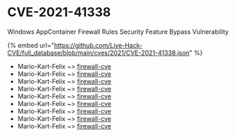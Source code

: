 # CVE-2021-41338

Windows AppContainer Firewall Rules Security Feature Bypass Vulnerability

{% embed url="https://github.com/Live-Hack-CVE/full_database/blob/main/cves/2021/CVE-2021-41338.json" %}


* Mario-Kart-Felix ~> [firewall-cve](https://www.alice-snow.ru/2021/database/cve-2021-41338/firewall-cve-mario-kart-felix)
* Mario-Kart-Felix ~> [firewall-cve](https://www.alice-snow.ru/2021/database/cve-2021-41338/firewall-cve-mario-kart-felix)
* Mario-Kart-Felix ~> [firewall-cve](https://www.alice-snow.ru/2021/database/cve-2021-41338/firewall-cve-mario-kart-felix)
* Mario-Kart-Felix ~> [firewall-cve](https://www.alice-snow.ru/2021/database/cve-2021-41338/firewall-cve-mario-kart-felix)
* Mario-Kart-Felix ~> [firewall-cve](https://www.alice-snow.ru/2021/database/cve-2021-41338/firewall-cve-mario-kart-felix)
* Mario-Kart-Felix ~> [firewall-cve](https://www.alice-snow.ru/2021/database/cve-2021-41338/firewall-cve-mario-kart-felix)
* Mario-Kart-Felix ~> [firewall-cve](https://www.alice-snow.ru/2021/database/cve-2021-41338/firewall-cve-mario-kart-felix)
* Mario-Kart-Felix ~> [firewall-cve](https://www.alice-snow.ru/2021/database/cve-2021-41338/firewall-cve-mario-kart-felix)
* Mario-Kart-Felix ~> [firewall-cve](https://www.alice-snow.ru/2021/database/cve-2021-41338/firewall-cve-mario-kart-felix)